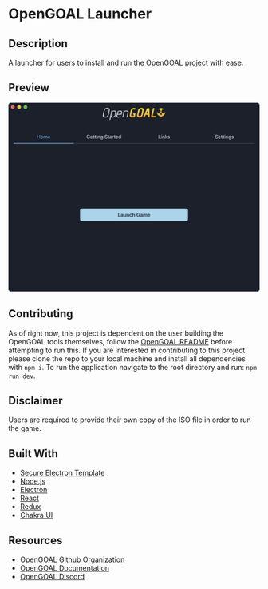# OpenGOAL Launcher

## Description
A launcher for users to install and run the OpenGOAL project with ease.

## Preview
![Launcher GIF](./app/src/assets/images/launcher.gif)

## Contributing
As of right now, this project is dependent on the user building the OpenGOAL tools themselves, follow the [OpenGOAL README](https://github.com/water111/jak-project#readme) before attempting to run this.
If you are interested in contributing to this project please clone the repo to your local machine and install all dependencies with `npm i`.
To run the application navigate to the root directory and run: `npm run dev`.

## Disclaimer
Users are required to provide their own copy of the ISO file in order to run the game.

## Built With
- [Secure Electron Template](https://github.com/reZach/secure-electron-template)
- [Node.js](https://nodejs.org/en/)
- [Electron](https://www.electronjs.org/)
- [React](https://reactjs.org/)
- [Redux](https://redux.js.org/)
- [Chakra UI](https://chakra-ui.com/)

## Resources
- [OpenGOAL Github Organization](https://github.com/open-goal/)
- [OpenGOAL Documentation](https://open-goal.github.io/)
- [OpenGOAL Discord](https://discord.gg/twBEFbMnqw)